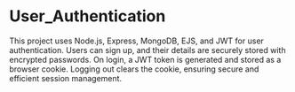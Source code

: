 # User_Authentication
This project uses Node.js, Express, MongoDB, EJS, and JWT for user authentication. Users can sign up, and their details are securely stored with encrypted passwords. On login, a JWT token is generated and stored as a browser cookie. Logging out clears the cookie, ensuring secure and efficient session management.
